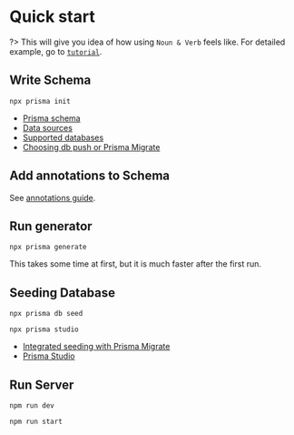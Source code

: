 # Quick start

?> This will give you idea of how using `Noun & Verb` feels like. For detailed
example, go to [`tutorial`](getting-started/tutorials.md).

## Write Schema

```
npx prisma init
```

- [Prisma schema](https://www.prisma.io/docs/concepts/components/prisma-schema)
- [Data sources](https://www.prisma.io/docs/concepts/components/prisma-schema/data-sources)
- [Supported databases](https://www.prisma.io/docs/reference/database-reference/supported-databases)
- [Choosing db push or Prisma Migrate](https://www.prisma.io/docs/concepts/components/prisma-migrate/db-push#choosing-db-push-or-prisma-migrate)

## Add annotations to Schema

See [annotations guide](../guides/annotations.md).

## Run generator

```
npx prisma generate
```

This takes some time at first, but it is much faster after the first run.

## Seeding Database

```
npx prisma db seed
```

```
npx prisma studio
```

- [Integrated seeding with Prisma Migrate](https://www.prisma.io/docs/guides/database/seed-database#integrated-seeding-with-prisma-migrate)
- [Prisma Studio](https://www.prisma.io/studio)

## Run Server

```
npm run dev
```

```
npm run start
```
